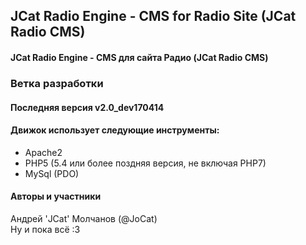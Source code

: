 ## JCat Radio Engine - CMS for Radio Site (JCat Radio CMS)
#### JCat Radio Engine - CMS для сайта Радио (JCat Radio CMS)

### Ветка разработки
#### Последняя версия v2.0_dev170414

#### Движок использует следующие инструменты:
* Apache2
* PHP5 (5.4 или более поздняя версия, не включая PHP7)
* MySql (PDO)

#### Авторы и участники
Андрей 'JCat' Молчанов (@JoCat)  
Ну и пока всё :3

